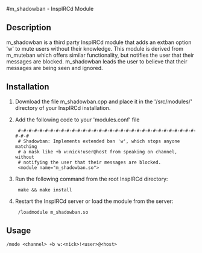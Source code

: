 #m_shadowban - InspIRCd Module

Description
-

m_shadowban is a third party InspIRCd module that adds an extban option 'w' to mute users without their knowledge. This module is derived from m_muteban which offers similar functionality, but notifies the user that their messages are blocked. m_shadowban leads the user to believe that their messages are being seen and ignored.

Installation
-

1. Download the file m_shadowban.cpp and place it in the '/src/modules/' directory of your InspIRCd installation.

2. Add the following code to your 'modules.conf' file

        #-#-#-#-#-#-#-#-#-#-#-#-#-#-#-#-#-#-#-#-#-#-#-#-#-#-#-#-#-#-#-#-#-#-#-#
        # Shadowban: Implements extended ban 'w', which stops anyone matching
        # a mask like +b w:nick!user@host from speaking on channel, without
        # notifying the user that their messages are blocked.
        <module name="m_shadowban.so">

3. Run the following command from the root InspIRCd directory:

        make && make install

4. Restart the InspIRCd server or load the module from the server:

        /loadmodule m_shadowban.so

Usage
-

    /mode <channel> +b w:<nick>!<user>@<host>

